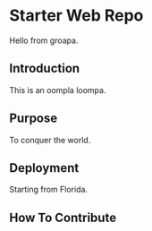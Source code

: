 # Starter Web Repo

Hello from groapa.

## Introduction

This is an oompla loompa.

## Purpose

To conquer the world.

## Deployment

Starting from Florida.

## How To Contribute